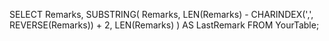 SELECT 
    Remarks,
    SUBSTRING(
        Remarks,
        LEN(Remarks) - CHARINDEX(',', REVERSE(Remarks)) + 2,
        LEN(Remarks)
    ) AS LastRemark
FROM YourTable;
